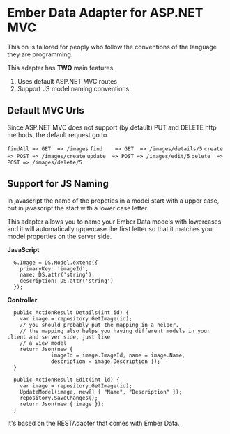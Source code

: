 Ember Data Adapter for ASP.NET MVC
==================================

This on is tailored for peoply who follow the conventions of the language they are programming.

This adapter has **TWO** main features.

1. Uses default ASP.NET MVC routes
1. Support JS model naming conventions

Default MVC Urls
----------------

Since ASP.NET MVC does not support (by default) PUT and DELETE http methods, the default request go to

`findAll => GET  => /images`
`find    => GET  => /images/details/5`
`create  => POST => /images/create`
`update  => POST => /images/edit/5`
`delete  => POST => /images/delete/5`

Support for JS Naming
---------------------

In javascript the name of the propeties in a model start with a upper case, but in javascript the start 
with a lower case letter.

This adapter allows you to name your Ember Data models with lowercases and it will automatically uppercase
the first letter so that it matches your model properties on the server side.

**JavaScript**

      G.Image = DS.Model.extend({
        primaryKey: 'imageId',
        name: DS.attr('string'),
        description: DS.attr('string')
      });

**Controller**

      public ActionResult Details(int id) {
        var image = repository.GetImage(id);
        // you should probably put the mapping in a helper.
        // the mapping also helps you having different models in your client and server side, just like
        // a view model
        return Json(new { 
                  imageId = image.ImageId, name = image.Name, 
                  description = image.Description });
      }

      public ActionResult Edit(int id) {
        var image = repository.GetImage(id);
        UpdateModel(image, new[] { "Name", "Description" });
        repository.SaveChanges();
        return Json(new { image });
      }


It's based on the RESTAdapter that comes with Ember Data.
